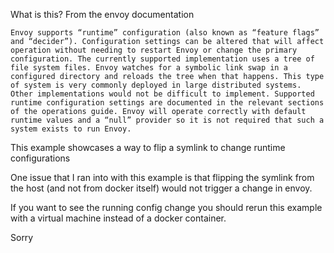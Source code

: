 What is this?  From the envoy documentation

```
Envoy supports “runtime” configuration (also known as “feature flags” and “decider”). Configuration settings can be altered that will affect operation without needing to restart Envoy or change the primary configuration. The currently supported implementation uses a tree of file system files. Envoy watches for a symbolic link swap in a configured directory and reloads the tree when that happens. This type of system is very commonly deployed in large distributed systems. Other implementations would not be difficult to implement. Supported runtime configuration settings are documented in the relevant sections of the operations guide. Envoy will operate correctly with default runtime values and a “null” provider so it is not required that such a system exists to run Envoy.
```

This example showcases a way to flip a symlink to change runtime configurations

One issue that I ran into with this example is that flipping the symlink
from the host (and not from docker itself) would not trigger a change in envoy.

If you want to see the running config change you should rerun this example with
a virtual machine instead of a docker container.


Sorry
